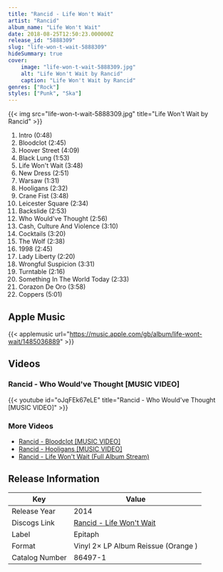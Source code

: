 ```yaml
---
title: "Rancid - Life Won't Wait"
artist: "Rancid"
album_name: "Life Won't Wait"
date: 2018-08-25T12:50:23.000000Z
release_id: "5888309"
slug: "life-won-t-wait-5888309"
hideSummary: true
cover:
    image: "life-won-t-wait-5888309.jpg"
    alt: "Life Won't Wait by Rancid"
    caption: "Life Won't Wait by Rancid"
genres: ["Rock"]
styles: ["Punk", "Ska"]
---
```


{{< img src="life-won-t-wait-5888309.jpg" title="Life Won't Wait by Rancid" >}}

<!-- section break -->

1. Intro (0:48)
2. Bloodclot (2:45)
3. Hoover Street (4:09)
4. Black Lung (1:53)
5. Life Won't Wait (3:48)
6. New Dress (2:51)
7. Warsaw (1:31)
8. Hooligans (2:32)
9. Crane Fist (3:48)
10. Leicester Square (2:34)
11. Backslide (2:53)
12. Who Would've Thought (2:56)
13. Cash, Culture And Violence (3:10)
14. Cocktails (3:20)
15. The Wolf (2:38)
16. 1998 (2:45)
17. Lady Liberty (2:20)
18. Wrongful Suspicion (3:31)
19. Turntable (2:16)
20. Something In The World Today (2:33)
21. Corazon De Oro (3:58)
22. Coppers (5:01)

<!-- section break -->




## Apple Music
{{< applemusic url="https://music.apple.com/gb/album/life-wont-wait/1485036889" >}}





## Videos
### Rancid - Who Would've Thought [MUSIC VIDEO]
{{< youtube id="oJqFEk67eLE" title="Rancid - Who Would've Thought [MUSIC VIDEO]" >}}<br>

### More Videos

- [Rancid - Bloodclot [MUSIC VIDEO]](https://www.youtube.com/watch?v=1pnUvCRavfo)
- [Rancid - Hooligans [MUSIC VIDEO]](https://www.youtube.com/watch?v=dN1FYAisi94)
- [Rancid - Life Won't Wait (Full Album Stream)](https://www.youtube.com/watch?v=vlj-jh_HN7s)


## Release Information
|  Key           | Value                                                |
| ---------------| ---------------------------------------------------- |
| Release Year   | 2014                                   |
| Discogs Link   | [Rancid - Life Won't Wait](https://www.discogs.com/release/5888309-Rancid-Life-Wont-Wait) |
| Label          | Epitaph |
| Format         | Vinyl 2× LP Album Reissue (Orange ) |
| Catalog Number | 86497-1 |
